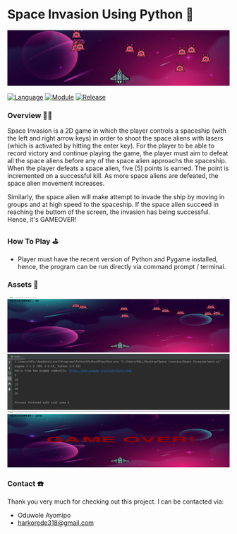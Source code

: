 # Space Invasion Using Python 👾

<img src="https://github.com/oduwole-ayomipo/Space-Invasion-Game-Using-Python/blob/main/Assets/HeaderImg.png"/>

[![Language](https://img.shields.io/badge/language-python-blue.svg?style=flat)](https://www.python.org)
[![Module](https://img.shields.io/badge/module-pygame-brightgreen.svg?style=flat)](http://www.pygame.org/news.html)
[![Release](https://img.shields.io/badge/release-v1.0-orange.svg?style=flat)](http://www.leejamesrobinson.com/space-invaders.html)

### Overview 👨‍🏫
Space Invasion is a 2D game in which the player controls a spaceship (with the left and right arrow keys) in order to shoot the space aliens with lasers (which is activated by hitting the enter key). For the player to be able to record victory and continue playing the game, the player must aim to defeat all the space aliens before any of the space alien approachs the spaceship. When the player defeats a space alien, five (5) points is earned. The point is incremented on a successful kill. As more space aliens are defeated, the space alien movement increases.

Similarly, the space alien will make attempt to invade the ship by moving in groups and at high speed to the spaceship. If the space alien succeed in reaching the buttom of the screen, the invasion has being successful. Hence, it's GAMEOVER!


### How To Play ⛳
- Player must have the recent version of Python and Pygame installed, hence, the program can be run directly via command prompt / terminal.

### Assets 🧰
<img src="https://github.com/oduwole-ayomipo/Space-Invasion-Game-Using-Python/blob/main/Assets/home.png"/>
<img src="https://github.com/oduwole-ayomipo/Space-Invasion-Game-Using-Python/blob/main/Assets/terminal.png"/>
<img src="https://github.com/oduwole-ayomipo/Space-Invasion-Game-Using-Python/blob/main/Assets/gameover.png"/>

### Contact ☎️
Thank you very much for checking out this project. I can be contacted via:
- Oduwole Ayomipo
- harkorede318@gmail.com
